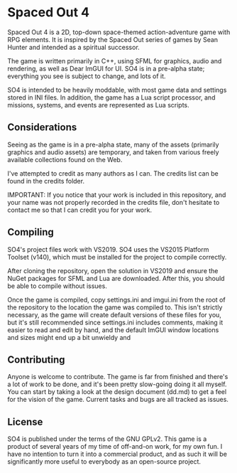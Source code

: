 # Spaced Out 4

Spaced Out 4 is a 2D, top-down space-themed action-adventure game with RPG elements. It is inspired by the Spaced Out series of games by Sean Hunter and intended as a spiritual successor.

The game is written primarily in C++, using SFML for graphics, audio and rendering, as well as Dear ImGUI for UI. SO4 is in a pre-alpha state; everything you see is subject to change, and lots of it.

SO4 is intended to be heavily moddable, with most game data and settings stored in INI files. In addition, the game has a Lua script processor, and missions, systems, and events are represented as Lua scripts.

## Considerations

Seeing as the game is in a pre-alpha state, many of the assets (primarily graphics and audio assets) are temporary, and taken from various freely available collections found on the Web.

I've attempted to credit as many authors as I can. The credits list can be found in the credits folder.

IMPORTANT: If you notice that your work is included in this repository, and your name was not properly recorded in the credits file, don't hesitate to contact me so that I can credit you for your work.

## Compiling

SO4's project files work with VS2019. SO4 uses the VS2015 Platform Toolset (v140), which must be installed for the project to compile correctly. 

After cloning the repository, open the solution in VS2019 and ensure the NuGet packages for SFML and Lua are downloaded. After this, you should be able to compile without issues.

Once the game is compiled, copy settings.ini and imgui.ini from the root of the repository to the location the game was compiled to. This isn't strictly necessary, as the game will create default versions of these files for you, but it's still recommended since settings.ini includes comments, making it easier to read and edit by hand, and the default ImGUI window locations and sizes might end up a bit unwieldy and 

## Contributing

Anyone is welcome to contribute. The game is far from finished and there's a lot of work to be done, and it's been pretty slow-going doing it all myself. You can start by taking a look at the design document (dd.md) to get a feel for the vision of the game. Current tasks and bugs are all tracked as issues.

## License

SO4 is published under the terms of the GNU GPLv2. This game is a product of several years of my time of off-and-on work, for my own fun. I have no intention to turn it into a commercial product, and as such it will be significantly more useful to everybody as an open-source project.